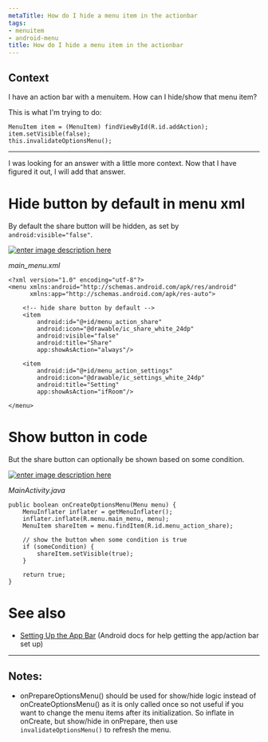 ```yaml
---
metaTitle: How do I hide a menu item in the actionbar
tags:
- menuitem
- android-menu
title: How do I hide a menu item in the actionbar
---
```


## Context

I have an action bar with a menuitem. How can I hide/show that menu item?


This is what I'm trying to do:



```
MenuItem item = (MenuItem) findViewById(R.id.addAction);
item.setVisible(false);
this.invalidateOptionsMenu();

```


---

I was looking for an answer with a little more context. Now that I have figured it out, I will add that answer.


Hide button by default in menu xml
==================================


By default the share button will be hidden, as set by `android:visible="false"`.


[![enter image description here](https://i.stack.imgur.com/cQWRl.png)](https://i.stack.imgur.com/cQWRl.png)


*main\_menu.xml*



```
<?xml version="1.0" encoding="utf-8"?>
<menu xmlns:android="http://schemas.android.com/apk/res/android"
      xmlns:app="http://schemas.android.com/apk/res-auto">

    <!-- hide share button by default -->
    <item
        android:id="@+id/menu_action_share"
        android:icon="@drawable/ic_share_white_24dp"
        android:visible="false"     
        android:title="Share"
        app:showAsAction="always"/>

    <item
        android:id="@+id/menu_action_settings"
        android:icon="@drawable/ic_settings_white_24dp"
        android:title="Setting"
        app:showAsAction="ifRoom"/>

</menu>

```

Show button in code
===================


But the share button can optionally be shown based on some condition.


[![enter image description here](https://i.stack.imgur.com/6nfyr.png)](https://i.stack.imgur.com/6nfyr.png)


*MainActivity.java*



```
public boolean onCreateOptionsMenu(Menu menu) {
    MenuInflater inflater = getMenuInflater();
    inflater.inflate(R.menu.main_menu, menu);
    MenuItem shareItem = menu.findItem(R.id.menu_action_share);

    // show the button when some condition is true
    if (someCondition) {        
        shareItem.setVisible(true);
    }

    return true;
}

```

See also
========


* [Setting Up the App Bar](https://developer.android.com/training/appbar/setting-up.html) (Android docs for help getting the app/action bar set up)


---

## Notes:

- onPrepareOptionsMenu() should be used for show/hide logic instead of onCreateOptionsMenu() as it is only called once so not useful if you want to change the menu items after its initialization. So inflate in onCreate, but show/hide in onPrepare, then use `invalidateOptionsMenu()` to refresh the menu.


